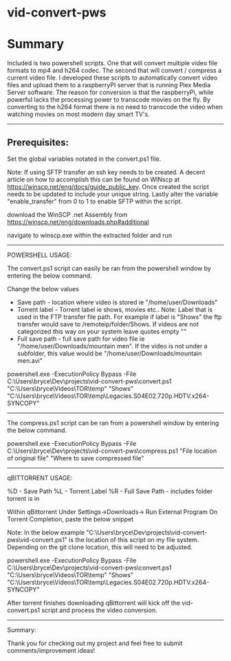 # vid-convert-pws

<h1>Summary</h1>

<p>Included is two powershell scripts. One that will convert multiple video file formats to mp4 and h264 codec. The second that will convert / compress a current video file. I developed these scripts to automatically convert video files and upload them to a raspberryPI server that is running Plex Media Server software. The reason for conversion is that the raspberryPi, while powerful lacks the processing power to transcode movies on the fly. By converting to the h264 format there is no need to transcode the video when watching movies on most modern day smart TV's.
</p>

<hr/>

<h2>Prerequisites:</h2>



<p>Set the global variables notated in the convert.ps1 file. </p>

<p>Note: If using SFTP transfer an ssh key needs to be created. A decent article on how to accomplish this can be found on WINscp at <a href="https://winscp.net/eng/docs/guide_public_key">https://winscp.net/eng/docs/guide_public_key</a>. Once created the script needs to be updated to include your unique string. Lastly alter the variable "enable_transfer" from 0 to 1 to enable SFTP within the script.</p>

download the WinSCP .net Assembly from https://winscp.net/eng/downloads.php#additional

navigate to winscp.exe within the extracted folder and run

<hr />

POWERSHELL USAGE:

The convert.ps1 script can easily be ran from the powershell window by entering the below command.

Change the below values

* Save path - location where video is stored ie "/home/user/Downloads"
* Torrent label - Torrent label ie shows, movies etc..
    Note: Label that is used in the FTP transfer file path. For example if label is "Shows" the ftp transfer would save to /remoteip/folder/Shows. If videos are not categorized this way on your system leave quotes empty ""
* Full save path - full save path for video file ie "/home/user/Downloads/mountain men". If the video is not under a subfolder, this value would be "/home/user/Downloads/mountain men.avi"

powershell.exe -ExecutionPolicy Bypass -File C:\Users\bryce\Dev\projects\vid-convert-pws\convert.ps1 "C:\Users\bryce\Videos\TOR\temp" "Shows" "C:\Users\bryce\Videos\TOR\temp\Legacies.S04E02.720p.HDTV.x264-SYNCOPY\"

-----------------------------------------------------

The compress.ps1 script can be ran from a powershell window by entering the below command.

powershell.exe -ExecutionPolicy Bypass -File C:\Users\bryce\Dev\projects\vid-convert-pws\compress.ps1 "File location of original file" "Where to save compressed file"

----------------------------------------------------------------------------------------------------------------

qBITTORRENT USAGE:

%D - Save Path
%L - Torrent Label
%R - Full Save Path - includes folder torrent is in

Within qBittorrent Under Settings->Downloads-> Run External Program On Torrent Completion, paste the below snippet

Note: In the below example "C:\Users\bryce\Dev\projects\vid-convert-pws\vid-convert.ps1" is the location of this script on my file system. Depending on the git clone location, this will need to be adjusted.

powershell.exe -ExecutionPolicy Bypass -File C:\Users\bryce\Dev\projects\vid-convert-pws\convert.ps1 "C:\Users\bryce\Videos\TOR\temp" "Shows" "C:\Users\bryce\Videos\TOR\temp\Legacies.S04E02.720p.HDTV.x264-SYNCOPY\"

After torrent finishes downloading qBittorrent will kick off the vid-convert.ps1 script and process the video conversion.

----------------------------------------------------------------------------------------------------------------

Summary:

Thank you for checking out my project and feel free to submit comments/improvement ideas!
